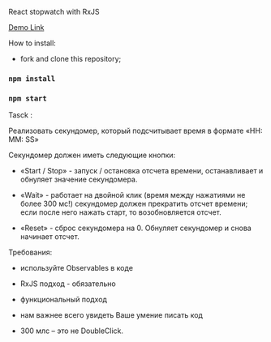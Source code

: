 React stopwatch with RxJS

[Demo Link](https://aleksey060790.github.io/test-task-stopwatch)

How to install:

- fork and clone this repository;

### `npm install`

### `npm start`

Tasck : 

Реализовать секундомер, который подсчитывает время в формате «HH: MM: SS»

Секундомер должен иметь следующие кнопки:

* «Start / Stop» - запуск / остановка отсчета времени, останавливает и обнуляет значение секундомера.

* «Wait» - работает на двойной клик (время между нажатиями не более 300 мс!) секундомер должен прекратить отсчет времени; если после него нажать старт, то возобновляется отсчет.

* «Reset» - сброс секундомера на 0.  Обнуляет секундомер и снова начинает отсчет.

Требования:

 - используйте Observables в коде

 - RxJS подход - обязательно

 - функциональный подход

 - нам важнее всего увидеть Ваше умение писать код

- 300 млс – это не DoubleClick.
